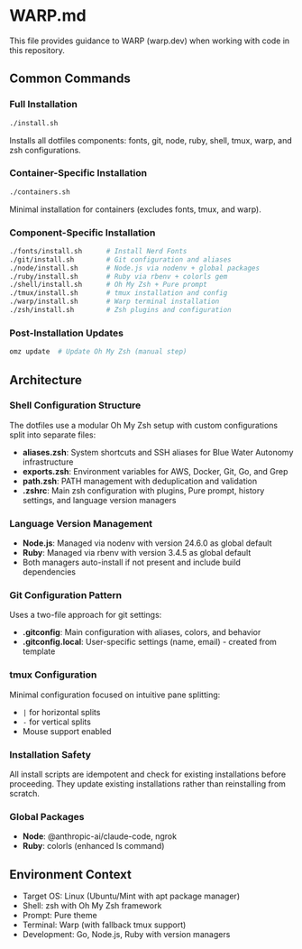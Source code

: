 # WARP.md

This file provides guidance to WARP (warp.dev) when working with code in this repository.

## Common Commands

### Full Installation
```bash
./install.sh
```
Installs all dotfiles components: fonts, git, node, ruby, shell, tmux, warp, and zsh configurations.

### Container-Specific Installation
```bash
./containers.sh
```
Minimal installation for containers (excludes fonts, tmux, and warp).

### Component-Specific Installation
```bash
./fonts/install.sh      # Install Nerd Fonts
./git/install.sh        # Git configuration and aliases
./node/install.sh       # Node.js via nodenv + global packages
./ruby/install.sh       # Ruby via rbenv + colorls gem
./shell/install.sh      # Oh My Zsh + Pure prompt
./tmux/install.sh       # tmux installation and config
./warp/install.sh       # Warp terminal installation
./zsh/install.sh        # Zsh plugins and configuration
```

### Post-Installation Updates
```bash
omz update  # Update Oh My Zsh (manual step)
```

## Architecture

### Shell Configuration Structure
The dotfiles use a modular Oh My Zsh setup with custom configurations split into separate files:
- **aliases.zsh**: System shortcuts and SSH aliases for Blue Water Autonomy infrastructure
- **exports.zsh**: Environment variables for AWS, Docker, Git, Go, and Grep
- **path.zsh**: PATH management with deduplication and validation
- **.zshrc**: Main zsh configuration with plugins, Pure prompt, history settings, and language version managers

### Language Version Management
- **Node.js**: Managed via nodenv with version 24.6.0 as global default
- **Ruby**: Managed via rbenv with version 3.4.5 as global default
- Both managers auto-install if not present and include build dependencies

### Git Configuration Pattern
Uses a two-file approach for git settings:
- **.gitconfig**: Main configuration with aliases, colors, and behavior
- **.gitconfig.local**: User-specific settings (name, email) - created from template

### tmux Configuration
Minimal configuration focused on intuitive pane splitting:
- `|` for horizontal splits
- `-` for vertical splits
- Mouse support enabled

### Installation Safety
All install scripts are idempotent and check for existing installations before proceeding. They update existing installations rather than reinstalling from scratch.

### Global Packages
- **Node**: @anthropic-ai/claude-code, ngrok
- **Ruby**: colorls (enhanced ls command)

## Environment Context
- Target OS: Linux (Ubuntu/Mint with apt package manager)
- Shell: zsh with Oh My Zsh framework
- Prompt: Pure theme
- Terminal: Warp (with fallback tmux support)
- Development: Go, Node.js, Ruby with version managers
